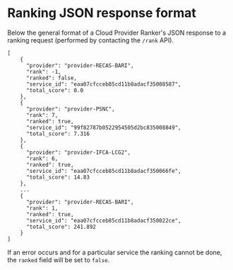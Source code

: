 # Ranking JSON response format

Below the general format of a Cloud Provider Ranker's JSON response to a
ranking request (performed by contacting the `/rank` API).

```
[
    {
      "provider": "provider-RECAS-BARI",
      "rank": -1,
      "ranked": false,
      "service_id": "eaa07cfcceb85cd11b8adacf35008587",
      "total_score": 0.0
    },
    {
      "provider": "provider-PSNC",
      "rank": 7,
      "ranked": true,
      "service_id": "99f82787b0522954505d2bc835008849",
      "total_score": 7.316
    },
    {
      "provider": "provider-IFCA-LCG2",
      "rank": 6,
      "ranked": true,
      "service_id": "eaa07cfcceb85cd11b8adacf350066fe",
      "total_score": 14.83
    },
    ...
    {
      "provider": "provider-RECAS-BARI",
      "rank": 1,
      "ranked": true,
      "service_id": "eaa07cfcceb85cd11b8adacf350022ce",
      "total_score": 241.892
    }
]
```

If an error occurs and for a particular service the ranking
cannot be done, the `ranked` field will be set to `false`.
